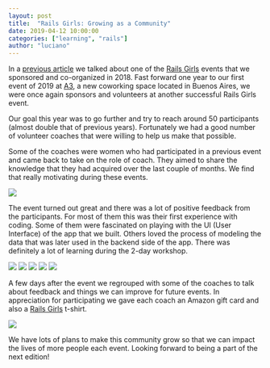 ```yaml
---
layout: post
title:  "Rails Girls: Growing as a Community"
date: 2019-04-12 10:00:00
categories: ["learning", "rails"]
author: "luciano"
---
```


In a [previous article](https://www.ombulabs.com/blog/learning/rails/another-successful-rails-girls-event.html) we talked about one of the [Rails Girls](http://railsgirls.com) events that we sponsored and co-organized in 2018. Fast forward one year to our first event of 2019 at [A3](https://areatresworkplace.com), a new coworking space located in Buenos Aires, we were once again sponsors and volunteers at another successful Rails Girls event.

<!--more-->

Our goal this year was to go further and try to reach around 50 participants (almost double that of previous years). Fortunately we had a good number of volunteer coaches that were willing to help us make that possible.

Some of the coaches were women who had participated in a previous event and came back to take on the role of coach. They aimed to share the knowledge that they had acquired over the last couple of months. We find that really motivating during these events.

<img src="/blog/assets/images/rails-girls-2019/group.JPG">

The event turned out great and there was a lot of positive feedback from the participants. For most of them this was their first experience with coding. Some of them were fascinated on playing with the UI (User Interface) of the app that we built. Others loved the process of modeling the data that was later used in the backend side of the app. There was definitely a lot of learning during the 2-day workshop.

<img src="/blog/assets/images/rails-girls-2019/panoramic.JPG">

<img src="/blog/assets/images/rails-girls-2019/teaching_1.JPG">

<img src="/blog/assets/images/rails-girls-2019/teaching_2.JPG">

<img src="/blog/assets/images/rails-girls-2019/teaching_3.JPG">

<img src="/blog/assets/images/rails-girls-2019/code.JPG">

A few days after the event we regrouped with some of the coaches to talk about feedback and things we can improve for future events. In appreciation for participating we gave each coach an Amazon gift card and also a [Rails Girls](http://railsgirls.com/buenosaires) t-shirt.

<img src="/blog/assets/images/rails-girls-2019/coaches.jpg">

We have lots of plans to make this community grow so that we can impact the lives of more people each event. Looking forward to being a part of the next edition!
